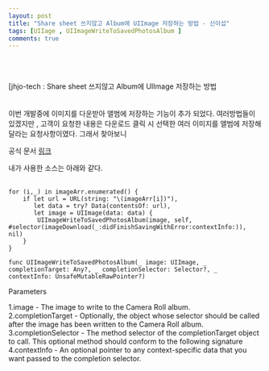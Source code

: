 ```yaml
---
layout: post
title: "Share sheet 쓰지않고 Album에 UIImage 저장하는 방법 - 신이섭"
tags: [UIIage , UIImageWriteToSavedPhotosAlbum ]
comments: true
---
```



<br>
<br/>

[jhjo-tech : Share sheet 쓰지않고 Album에 UIImage 저장하는 방법
<br>
<br>
<br/>
이번 개발중에 이미지를 다운받아 앨범에 저장하는 기능이 추가 되었다. 여러방법들이 있겠지만 , 고객이 요청한 내용은 
다운로드 클릭 시 선택한 여러 이미지를 앨범에 저장해달라는 요청사항이였다.
그래서 찾아보니 

공식 문서 [링크] 

[링크]: https://developer.apple.com/documentation/uikit/1619125-uiimagewritetosavedphotosalbum

내가 사용한 소스는 아래와 같다.
<br>
<br/>

 
``` 
for (i,_) in imageArr.enumerated() {
    if let url = URL(string: "\(imageArr[i])"),
       let data = try? Data(contentsOf: url),
       let image = UIImage(data: data) {
        UIImageWriteToSavedPhotosAlbum(image, self, #selector(imageDownload(_:didFinishSavingWithError:contextInfo:)), nil)
    }
}
```

```
func UIImageWriteToSavedPhotosAlbum(_ image: UIImage, _ completionTarget: Any?, _ completionSelector: Selector?, _ contextInfo: UnsafeMutableRawPointer?)

```
Parameters

1.image	 - The image to write to the Camera Roll album.  
2.completionTarget	- Optionally, the object whose selector should be called after the image has been written to the Camera Roll album.  
3.completionSelector	- The method selector of the completionTarget object to call. This optional method should conform to the following signature  
4.contextInfo	- An optional pointer to any context-specific data that you want passed to the completion selector.  
 
<br>
<br/>
